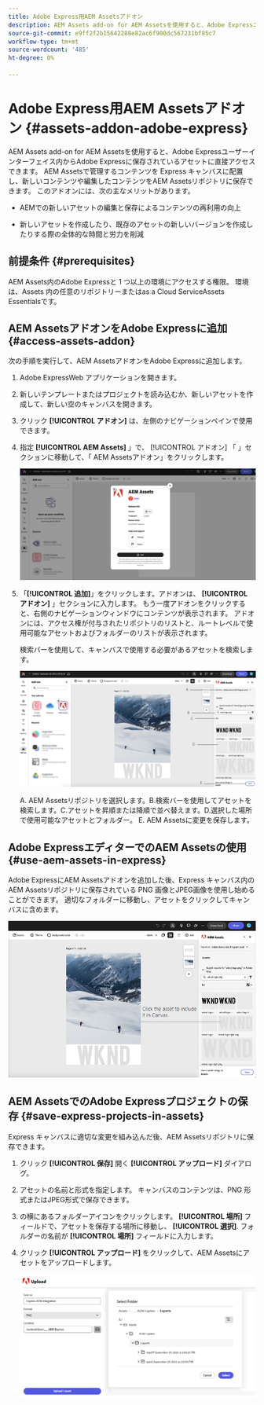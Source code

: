 ```yaml
---
title: Adobe Express用AEM Assetsアドオン
description: AEM Assets add-on for AEM Assetsを使用すると、Adobe Expressユーザーインターフェイス内からAdobe Expressに保存されているアセットに直接アクセスできます。
source-git-commit: e9ff2f2b15642288e82ac6f900dc567231bf85c7
workflow-type: tm+mt
source-wordcount: '485'
ht-degree: 0%

---
```


# Adobe Express用AEM Assetsアドオン {#assets-addon-adobe-express}

AEM Assets add-on for AEM Assetsを使用すると、Adobe Expressユーザーインターフェイス内からAdobe Expressに保存されているアセットに直接アクセスできます。 AEM Assetsで管理するコンテンツを Express キャンバスに配置し、新しいコンテンツや編集したコンテンツをAEM Assetsリポジトリに保存できます。 このアドオンには、次の主なメリットがあります。

* AEMでの新しいアセットの編集と保存によるコンテンツの再利用の向上

* 新しいアセットを作成したり、既存のアセットの新しいバージョンを作成したりする際の全体的な時間と労力を削減

## 前提条件 {#prerequisites}

AEM Assets内のAdobe Expressと 1 つ以上の環境にアクセスする権限。 環境は、Assets 内の任意のリポジトリーまたはas a Cloud ServiceAssets Essentialsです。


## AEM AssetsアドオンをAdobe Expressに追加 {#access-assets-addon}

次の手順を実行して、AEM AssetsアドオンをAdobe Expressに追加します。

1. Adobe ExpressWeb アプリケーションを開きます。

1. 新しいテンプレートまたはプロジェクトを読み込むか、新しいアセットを作成して、新しい空のキャンバスを開きます。

1. クリック **[!UICONTROL アドオン]** は、左側のナビゲーションペインで使用できます。

1. 指定 **[!UICONTROL AEM Assets]** 」で、 [!UICONTROL アドオン] 「 」セクションに移動して、「 AEM Assetsアドオン」をクリックします。

   ![AEM Assetsアドオン](assets/aem-assets-add-on.png)

1. 「**[!UICONTROL 追加]**」をクリックします。アドオンは、 **[!UICONTROL アドオン]** 」セクションに入力します。 もう一度アドオンをクリックすると、右側のナビゲーションウィンドウにコンテンツが表示されます。 アドオンには、アクセス権が付与されたリポジトリのリストと、ルートレベルで使用可能なアセットおよびフォルダーのリストが表示されます。

   検索バーを使用して、キャンバスで使用する必要があるアセットを検索します。

   ![AEM Assetsアドオンでのアセットの検索](assets/assets-add-on-browse-assets.png)

   A. AEM Assetsリポジトリを選択します。B.検索バーを使用してアセットを検索します。C.アセットを昇順または降順で並べ替えます。D.選択した場所で使用可能なアセットとフォルダー。 E. AEM Assetsに変更を保存します。



## Adobe ExpressエディターでのAEM Assetsの使用 {#use-aem-assets-in-express}

Adobe ExpressにAEM Assetsアドオンを追加した後、Express キャンバス内のAEM Assetsリポジトリに保存されている PNG 画像とJPEG画像を使用し始めることができます。 適切なフォルダーに移動し、アセットをクリックしてキャンバスに含めます。

![Assets アドオンのアセットを含める](assets/aem-assets-add-on-include-assets.png)


## AEM AssetsでのAdobe Expressプロジェクトの保存 {#save-express-projects-in-assets}

Express キャンバスに適切な変更を組み込んだ後、AEM Assetsリポジトリに保存できます。

1. クリック **[!UICONTROL 保存]** 開く **[!UICONTROL アップロード]** ダイアログ。
1. アセットの名前と形式を指定します。 キャンバスのコンテンツは、PNG 形式またはJPEG形式で保存できます。

1. の横にあるフォルダーアイコンをクリックします。 **[!UICONTROL 場所]** フィールドで、アセットを保存する場所に移動し、 **[!UICONTROL 選択]**. フォルダーの名前が **[!UICONTROL 場所]** フィールドに入力します。

1. クリック **[!UICONTROL アップロード]** をクリックして、AEM Assetsにアセットをアップロードします。

   ![AEMでのアセットの保存](assets/aem-assets-add-on-save.png)

